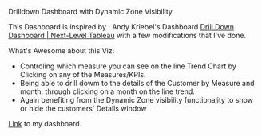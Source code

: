 Drilldown Dashboard with Dynamic Zone Visibility

This Dashboard is inspired by : Andy Kriebel's Dashboard [Drill Down Dashboard | Next-Level Tableau](https://public.tableau.com/app/profile/andy.kriebel/viz/DrillDownDashboardNext-LevelTableau/DrillDown) with a few modifications that I've done.


What's Awesome about this Viz:
* Controling which measure you can see on the line Trend Chart by Clicking on any of the Measures/KPIs.
* Being able to drill dowm to the details of the Customer by Measure and month, through clicking on a month on the line trend.
* Again benefiting from the Dynamic Zone visibility functionality to show or hide the customers' Details window

[Link](https://public.tableau.com/app/profile/amira.salama/viz/KPIsDrilldownDashboard/DrilldownDash) to my dashboard.
